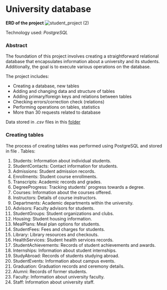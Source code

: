 # University database

**ERD of the project**
![student_project (2)](https://github.com/cincosa/university_project/assets/74258393/3638b6f7-8a3d-4681-ba86-96625010cd2f)

Technology used: _PostgreSQL_

### Abstract
The foundation of this project involves creating a straightforward relational database that encapsulates information about a university and its students. 
Additionally, the goal is to execute various operations on the database.

The project includes:

- Creating a database, new tables
- Adding and changing data and structure of tables
- Adding primary/foreign keys and relations between tables
- Checking errors/correction check (relations)
- Performing operations on tables, statistics
- More than 30 requests related to database

Data stored in _.csv_ files in this [folder](https://github.com/cincosa/university_project/tree/main/database)

### Creating tables
The process of creating tables was performed using PostgreSQL and stored in file [](). Tables:
  1. Students: Information about individual students.
  2. StudentContacts: Contact information for students.
  3. Admissions: Student admission records.
  4. Enrollments: Student course enrollments.
  5. Transcripts: Academic records and grades.
  6. DegreeProgress: Tracking students' progress towards a degree.
  7. Courses: Information about the courses offered.
  8. Instructors: Details of course instructors.
  9. Departments: Academic departments within the university.
  10. Advisors: Faculty advisors for students.
  11. StudentGroups: Student organizations and clubs.
  12. Housing: Student housing information.
  13. MealPlans: Meal plan options for students.
  14. StudentFees: Fees and charges for students.
  15. Library: Library resources and checkouts.
  16. HealthServices: Student health services records.
  17. StudentAchievements: Records of student achievements and awards.
  18. Internships: Information about student internships.
  19. StudyAbroad: Records of students studying abroad.
  20. StudentEvents: Information about campus events.
  21. Graduation: Graduation records and ceremony details.
  22. Alumni: Records of former students.
  23. Faculty: Information about university faculty.
  24. Staff: Information about university staff.

